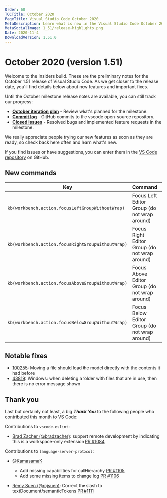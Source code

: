 ```yaml
---
Order: 60
TOCTitle: October 2020
PageTitle: Visual Studio Code October 2020
MetaDescription: Learn what is new in the Visual Studio Code October 2020 Release (1.51)
MetaSocialImage: 1_51/release-highlights.png
Date: 2020-11-4
DownloadVersion: 1.51.0
---
```

# October 2020 (version 1.51)

<!-- DOWNLOAD_LINKS_PLACEHOLDER -->

Welcome to the Insiders build. These are the preliminary notes for the October 1.51 release of Visual Studio Code. As we get closer to the release date, you'll find details below about new features and important fixes.

Until the October milestone release notes are available, you can still track our progress:

* **[October iteration plan](https://github.com/microsoft/vscode/issues/108473)** - Review what's planned for the milestone.
* **[Commit log](https://github.com/Microsoft/vscode/commits/master)** - GitHub commits to the vscode open-source repository.
* **[Closed issues](https://github.com/Microsoft/vscode/issues?q=is%3Aissue+milestone%3A%22October+2020%22+is%3Aclosed)** - Resolved bugs and implemented feature requests in the milestone.

We really appreciate people trying our new features as soon as they are ready, so check back here often and learn what's new.

If you find issues or have suggestions, you can enter them in the [VS Code repository](https://github.com/Microsoft/vscode/issues) on GitHub.

## New commands

| Key                                | Command      | Command ID                     |
| ---------------------------------- | ------------ | ------------------------------ |
| `kb(workbench.action.focusLeftGroupWithoutWrap)`   | Focus Left Editor Group (do not wrap around)   | `workbench.action.focusLeftGroupWithoutWrap`   |
| `kb(workbench.action.focusRightGroupWithoutWrap)`   | Focus Right Editor Group (do not wrap around)   | `workbench.action.focusRightGroupWithoutWrap`   |
| `kb(workbench.action.focusAboveGroupWithoutWrap)`   | Focus Above Editor Group (do not wrap around)   | `workbench.action.focusAboveGroupWithoutWrap`   |
| `kb(workbench.action.focusBelowGroupWithoutWrap)`   | Focus Below Editor Group (do not wrap around)   | `workbench.action.focusBelowGroupWithoutWrap`   |

## Notable fixes

- [100255](https://github.com/microsoft/vscode/issues/100255): Moving a file should load the model directly with the contents it had before
- [43819](https://github.com/microsoft/vscode/issues/43819): Windows: when deleting a folder with files that are in use, then there is no error message shown

## Thank you

Last but certainly not least, a big _**Thank You**_ to the following people who contributed this month to VS Code:

Contributions to `vscode-eslint`:

- [Brad Zacher (@bradzacher)](https://github.com/bradzacher): support remote development by indicating this is a workspace-only extension [PR #1084](https://github.com/microsoft/vscode-eslint/pull/1084)

Contributions to `language-server-protocol`:

- [@KamasamaK](https://github.com/KamasamaK)
  - Add missing capabilities for callHierarchy [PR #1105](https://github.com/microsoft/language-server-protocol/pull/1105)
  - Add some missing items to change log [PR #1106](https://github.com/microsoft/language-server-protocol/pull/1106)

- [Remy Suen (@rcjsuen)](https://github.com/rcjsuen): Correct the slash to textDocument/semanticTokens [PR #1111](https://github.com/microsoft/language-server-protocol/pull/1111)

<!-- In-product release notes styles.  Do not modify without also modifying regex in gulpfile.common.js -->
<a id="scroll-to-top" role="button" title="Scroll to top" aria-label="scroll to top" href="#"><span class="icon"></span></a>
<link rel="stylesheet" type="text/css" href="css/inproduct_releasenotes.css"/>